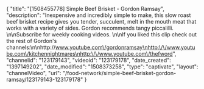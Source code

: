{
    "title": "[1508455778] Simple Beef Brisket - Gordon Ramsay",
    "description": "Inexpensive and incredibly simple to make, this slow roast beef brisket recipe gives you tender, succulent, melt in the mouth meat that works with a variety of sides. Gordon recommends tangy piccalilli. \n\nSubscribe for weekly cooking videos. \n\nIf you liked this clip check out the rest of Gordon's channels:\n\nhttp:\/\/www.youtube.com\/gordonramsay\nhttp:\/\/www.youtube.com\/kitchennightmares\nhttp:\/\/www.youtube.com\/thefword",
    "channelid": "123179143",
    "videoid": "123179178",
    "date_created": "1397149202",
    "date_modified": "1508373258",
    "type": "captivate",
    "layout": "channelVideo",
    "url": "\/food-network\/simple-beef-brisket-gordon-ramsay\/123179143-123179178"
}